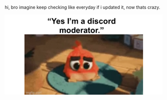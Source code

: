 hi, bro imagine keep checking like everyday if i updated it, now thats crazy.


</head>
<body>
        <img src="https://raw.githubusercontent.com/GGHUNTER12/test/refs/heads/main/66d4420f-ce4b-465e-9af1-cc1f96665055-1690230964137-pfarm-with-png-watermarked.png" alt="fire image">
    </div>

</body>
</html>
